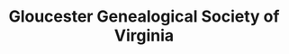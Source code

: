 ---
layout: repo
title: "Gloucester Genealogical Society of Virginia"
id: 16606
permalink: repos/16606/
---